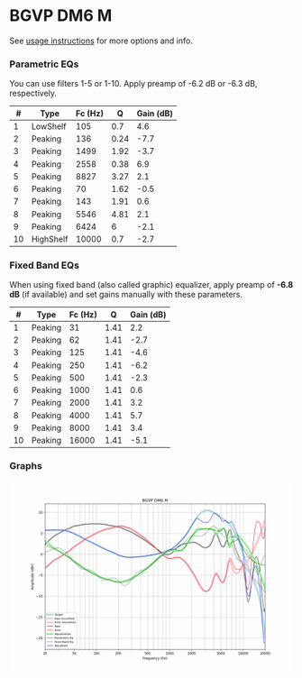 # BGVP DM6 M
See [usage instructions](https://github.com/jaakkopasanen/AutoEq#usage) for more options and info.

### Parametric EQs
You can use filters 1-5 or 1-10. Apply preamp of -6.2 dB or -6.3 dB, respectively.

|   # | Type      |   Fc (Hz) |    Q |   Gain (dB) |
|-----|-----------|-----------|------|-------------|
|   1 | LowShelf  |       105 | 0.7  |         4.6 |
|   2 | Peaking   |       136 | 0.24 |        -7.7 |
|   3 | Peaking   |      1499 | 1.92 |        -3.7 |
|   4 | Peaking   |      2558 | 0.38 |         6.9 |
|   5 | Peaking   |      8827 | 3.27 |         2.1 |
|   6 | Peaking   |        70 | 1.62 |        -0.5 |
|   7 | Peaking   |       143 | 1.91 |         0.6 |
|   8 | Peaking   |      5546 | 4.81 |         2.1 |
|   9 | Peaking   |      6424 | 6    |        -2.1 |
|  10 | HighShelf |     10000 | 0.7  |        -2.7 |

### Fixed Band EQs
When using fixed band (also called graphic) equalizer, apply preamp of **-6.8 dB** (if available) and set gains manually with these parameters.

|   # | Type    |   Fc (Hz) |    Q |   Gain (dB) |
|-----|---------|-----------|------|-------------|
|   1 | Peaking |        31 | 1.41 |         2.2 |
|   2 | Peaking |        62 | 1.41 |        -2.7 |
|   3 | Peaking |       125 | 1.41 |        -4.6 |
|   4 | Peaking |       250 | 1.41 |        -6.2 |
|   5 | Peaking |       500 | 1.41 |        -2.3 |
|   6 | Peaking |      1000 | 1.41 |         0.6 |
|   7 | Peaking |      2000 | 1.41 |         3.2 |
|   8 | Peaking |      4000 | 1.41 |         5.7 |
|   9 | Peaking |      8000 | 1.41 |         3.4 |
|  10 | Peaking |     16000 | 1.41 |        -5.1 |

### Graphs
![](./BGVP%20DM6%20M.png)
